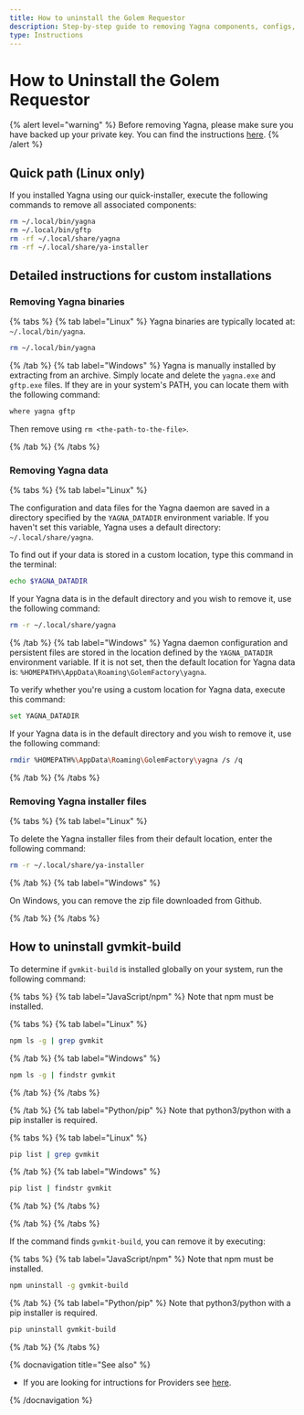 ```yaml
---
title: How to uninstall the Golem Requestor
description: Step-by-step guide to removing Yagna components, configs, and data for Requestors.
type: Instructions
---
```


# How to Uninstall the Golem Requestor

{% alert level="warning" %}
Before removing Yagna, please make sure you have backed up your private key. You can find the instructions [here](/docs/ja/creators/tools/yagna/golem-wallet-backup).
{% /alert %}

## Quick path (Linux only)

If you installed Yagna using our quick-installer, execute the following commands to remove all associated components:

```bash
rm ~/.local/bin/yagna
rm ~/.local/bin/gftp
rm -rf ~/.local/share/yagna
rm -rf ~/.local/share/ya-installer
```

## Detailed instructions for custom installations

### Removing Yagna binaries

{% tabs %}
{% tab label="Linux" %}
Yagna binaries are typically located at: `~/.local/bin/yagna`.

```bash
rm ~/.local/bin/yagna
```

{% /tab %}
{% tab label="Windows" %}
Yagna is manually installed by extracting from an archive. Simply locate and delete the `yagna.exe` and `gftp.exe` files.
If they are in your system's PATH, you can locate them with the following command:

```sh
where yagna gftp
```

Then remove using `rm <the-path-to-the-file>`.

{% /tab %}
{% /tabs %}

### Removing Yagna data

{% tabs %}
{% tab label="Linux" %}

The configuration and data files for the Yagna daemon are saved in a directory specified by the `YAGNA_DATADIR` environment variable. If you haven't set this variable, Yagna uses a default directory: `~/.local/share/yagna`.

To find out if your data is stored in a custom location, type this command in the terminal:

```bash
echo $YAGNA_DATADIR
```

If your Yagna data is in the default directory and you wish to remove it, use the following command:

```bash
rm -r ~/.local/share/yagna
```

{% /tab %}
{% tab label="Windows" %}
Yagna daemon configuration and persistent files are stored in the location defined by the `YAGNA_DATADIR` environment variable. If it is not set, then the default location for Yagna data is: `%HOMEPATH%\AppData\Roaming\GolemFactory\yagna`.

To verify whether you're using a custom location for Yagna data, execute this command:

```sh
set YAGNA_DATADIR
```

If your Yagna data is in the default directory and you wish to remove it, use the following command:

```sh
rmdir %HOMEPATH%\AppData\Roaming\GolemFactory\yagna /s /q
```

{% /tab %}
{% /tabs %}

### Removing Yagna installer files

{% tabs %}
{% tab label="Linux" %}

To delete the Yagna installer files from their default location, enter the following command:

```bash
rm -r ~/.local/share/ya-installer
```

{% /tab %}
{% tab label="Windows" %}

On Windows, you can remove the zip file downloaded from Github.

{% /tab %}
{% /tabs %}

## How to uninstall gvmkit-build

To determine if `gvmkit-build` is installed globally on your system, run the following command:

{% tabs %}
{% tab label="JavaScript/npm" %}
Note that npm must be installed.

{% tabs %}
{% tab label="Linux" %}

```sh
npm ls -g | grep gvmkit
```

{% /tab %}
{% tab label="Windows" %}

```sh
npm ls -g | findstr gvmkit
```

{% /tab %}
{% /tabs %}

{% /tab %}
{% tab label="Python/pip" %}
Note that python3/python with a pip installer is required.

{% tabs %}
{% tab label="Linux" %}

```bash
pip list | grep gvmkit
```

{% /tab %}
{% tab label="Windows" %}

```bash
pip list | findstr gvmkit
```

{% /tab %}
{% /tabs %}

{% /tab %}
{% /tabs %}

If the command finds `gvmkit-build`, you can remove it by executing:

{% tabs %}
{% tab label="JavaScript/npm" %}
Note that npm must be installed.

```sh
npm uninstall -g gvmkit-build
```

{% /tab %}
{% tab label="Python/pip" %}
Note that python3/python with a pip installer is required.

```bash
pip uninstall gvmkit-build
```

{% /tab %}
{% /tabs %}

{% docnavigation title="See also" %}

- If you are looking for intructions for Providers see [here](/docs/ja/providers/provider-uninstallation).

{% /docnavigation %}
